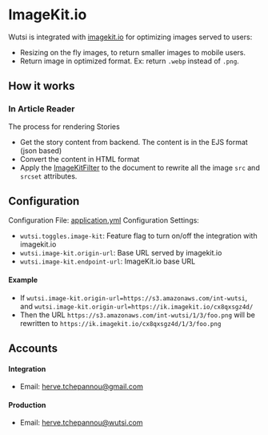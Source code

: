 # ImageKit.io
Wutsi is integrated with [imagekit.io](https://imagekit.io) for optimizing images served to users: 
- Resizing on the fly images, to return smaller images to mobile users.
- Return image in optimized format. Ex: return `.webp` instead of `.png`.

## How it works
### In Article Reader
The process for rendering Stories
- Get the story content from backend. The content is in the EJS format (json based)
- Convert the content in HTML format
- Apply the [ImageKitFilter](https://github.com/WutsiTeam/wutsi-blog-web/blob/master/src/main/kotlin/com/wutsi/blog/app/service/editorjs/ImageKitFilter.kt) to the document to rewrite all the image `src` and `srcset` attributes.

## Configuration
Configuration File: [application.yml](https://github.com/WutsiTeam/wutsi-blog-web/blob/master/src/main/resources/application.yml)
Configuration Settings:
- `wutsi.toggles.image-kit`: Feature flag to turn on/off the integration with imagekit.io
- `wutsi.image-kit.origin-url`: Base URL served by imagekit.io
- `wutsi.image-kit.endpoint-url`: ImageKit.io base URL

#### Example
- If `wutsi.image-kit.origin-url=https://s3.amazonaws.com/int-wutsi`, and `wutsi.image-kit.origin-url=https://ik.imagekit.io/cx8qxsgz4d/`
- Then the URL `https://s3.amazonaws.com/int-wutsi/1/3/foo.png` will be rewritten to  `https://ik.imagekit.io/cx8qxsgz4d/1/3/foo.png`

## Accounts
#### Integration
- Email: herve.tchepannou@gmail.com

#### Production
- Email: herve.tchepannou@wutsi.com
